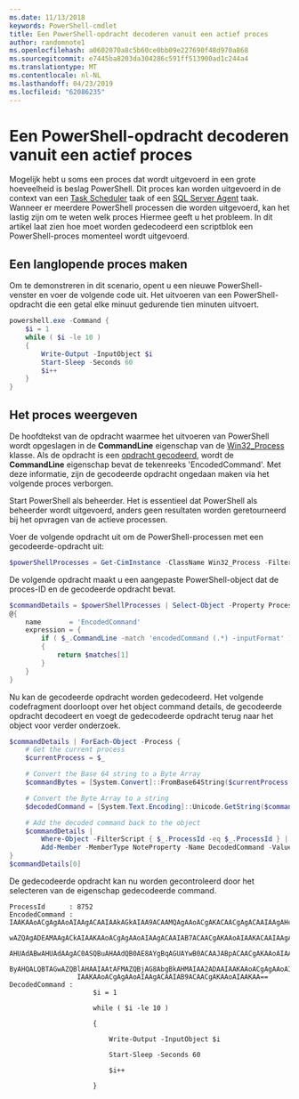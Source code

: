```yaml
---
ms.date: 11/13/2018
keywords: PowerShell-cmdlet
title: Een PowerShell-opdracht decoderen vanuit een actief proces
author: randomnote1
ms.openlocfilehash: a0602070a8c5b60ce0bb09e227690f48d970a868
ms.sourcegitcommit: e7445ba8203da304286c591ff513900ad1c244a4
ms.translationtype: MT
ms.contentlocale: nl-NL
ms.lasthandoff: 04/23/2019
ms.locfileid: "62086235"
---
```

# <a name="decode-a-powershell-command-from-a-running-process"></a>Een PowerShell-opdracht decoderen vanuit een actief proces

Mogelijk hebt u soms een proces dat wordt uitgevoerd in een grote hoeveelheid is beslag PowerShell.
Dit proces kan worden uitgevoerd in de context van een [Task Scheduler][] taak of een [SQL Server Agent][] taak. Wanneer er meerdere PowerShell processen die worden uitgevoerd, kan het lastig zijn om te weten welk proces Hiermee geeft u het probleem. In dit artikel laat zien hoe moet worden gedecodeerd een scriptblok een PowerShell-proces momenteel wordt uitgevoerd.

## <a name="create-a-long-running-process"></a>Een langlopende proces maken

Om te demonstreren in dit scenario, opent u een nieuwe PowerShell-venster en voer de volgende code uit. Het uitvoeren van een PowerShell-opdracht die een getal elke minuut gedurende tien minuten uitvoert.

```powershell
powershell.exe -Command {
    $i = 1
    while ( $i -le 10 )
    {
        Write-Output -InputObject $i
        Start-Sleep -Seconds 60
        $i++
    }
}
```

## <a name="view-the-process"></a>Het proces weergeven

De hoofdtekst van de opdracht waarmee het uitvoeren van PowerShell wordt opgeslagen in de **CommandLine** eigenschap van de [Win32_Process][] klasse. Als de opdracht is een [opdracht gecodeerd][], wordt de **CommandLine** eigenschap bevat de tekenreeks 'EncodedCommand'. Met deze informatie, zijn de gecodeerde opdracht ongedaan maken via het volgende proces verborgen.

Start PowerShell als beheerder. Het is essentieel dat PowerShell als beheerder wordt uitgevoerd, anders geen resultaten worden geretourneerd bij het opvragen van de actieve processen.

Voer de volgende opdracht uit om de PowerShell-processen met een gecodeerde-opdracht uit:

```powershell
$powerShellProcesses = Get-CimInstance -ClassName Win32_Process -Filter 'CommandLine LIKE "%EncodedCommand%"'
```

De volgende opdracht maakt u een aangepaste PowerShell-object dat de proces-ID en de gecodeerde opdracht bevat.

```powershell
$commandDetails = $powerShellProcesses | Select-Object -Property ProcessId,
@{
    name       = 'EncodedCommand'
    expression = {
        if ( $_.CommandLine -match 'encodedCommand (.*) -inputFormat' )
        {
            return $matches[1]
        }
    }
}
```

Nu kan de gecodeerde opdracht worden gedecodeerd. Het volgende codefragment doorloopt over het object command details, de gecodeerde opdracht decodeert en voegt de gedecodeerde opdracht terug naar het object voor verder onderzoek.

```powershell
$commandDetails | ForEach-Object -Process {
    # Get the current process
    $currentProcess = $_

    # Convert the Base 64 string to a Byte Array
    $commandBytes = [System.Convert]::FromBase64String($currentProcess.EncodedCommand)

    # Convert the Byte Array to a string
    $decodedCommand = [System.Text.Encoding]::Unicode.GetString($commandBytes)

    # Add the decoded command back to the object
    $commandDetails |
        Where-Object -FilterScript { $_.ProcessId -eq $_.ProcessId } |
        Add-Member -MemberType NoteProperty -Name DecodedCommand -Value $decodedCommand
}
$commandDetails[0]
```

De gedecodeerde opdracht kan nu worden gecontroleerd door het selecteren van de eigenschap gedecodeerde command.

```output
ProcessId      : 8752
EncodedCommand : IAAKAAoACgAgAAoAIAAgACAAIAAkAGkAIAA9ACAAMQAgAAoACgAKACAACgAgACAAIAAgAHcAaABpAGwAZQAgACgAIAAkAGkAIAAtAG
                 wAZQAgADEAMAAgACkAIAAKAAoACgAgAAoAIAAgACAAIAB7ACAACgAKAAoAIAAKACAAIAAgACAAIAAgACAAIABXAHIAaQB0AGUALQBP
                 AHUAdABwAHUAdAAgAC0ASQBuAHAAdQB0AE8AYgBqAGUAYwB0ACAAJABpACAACgAKAAoAIAAKACAAIAAgACAAIAAgACAAIABTAHQAYQ
                 ByAHQALQBTAGwAZQBlAHAAIAAtAFMAZQBjAG8AbgBkAHMAIAA2ADAAIAAKAAoACgAgAAoAIAAgACAAIAAgACAAIAAgACQAaQArACsA
                 IAAKAAoACgAgAAoAIAAgACAAIAB9ACAACgAKAAoAIAAKAA==
DecodedCommand :
                     $i = 1

                     while ( $i -le 10 )

                     {

                         Write-Output -InputObject $i

                         Start-Sleep -Seconds 60

                         $i++

                     }
```

[Task Scheduler]: /windows/desktop/TaskSchd/task-scheduler-start-page
[SQL Server Agent]: /sql/ssms/agent/sql-server-agent
[Win32_Process]: /windows/desktop/CIMWin32Prov/win32-process
[opdracht gecodeerd]: /powershell/scripting/core-powershell/console/powershell.exe-command-line-help#-encodedcommand-

